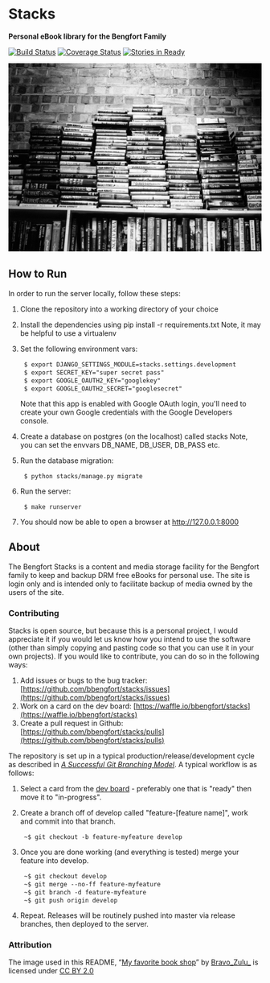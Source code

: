 # Stacks
**Personal eBook library for the Bengfort Family**

[![Build Status][travis_img]][travis_href]
[![Coverage Status][coverage_img]][coverage_href]
[![Stories in Ready][waffle_img]][waffle_href]

[![My favorite book shop](docs/img/stacks.jpg)][stacks.jpg]

## How to Run

In order to run the server locally, follow these steps:

1. Clone the repository into a working directory of your choice
2. Install the dependencies using pip install -r requirements.txt
    Note, it may be helpful to use a virtualenv
3. Set the following environment vars:

        $ export DJANGO_SETTINGS_MODULE=stacks.settings.development
        $ export SECRET_KEY="super secret pass"
        $ export GOOGLE_OAUTH2_KEY="googlekey"
        $ export GOOGLE_OAUTH2_SECRET="googlesecret"

    Note that this app is enabled with Google OAuth login, you'll need to
    create your own Google credentials with the Google Developers console.

4. Create a database on postgres (on the localhost) called stacks
    Note, you can set the envvars DB_NAME, DB_USER, DB_PASS etc.
5. Run the database migration:

        $ python stacks/manage.py migrate

6. Run the server:

        $ make runserver

7. You should now be able to open a browser at http://127.0.0.1:8000

## About

The Bengfort Stacks is a content and media storage facility for the Bengfort family to keep and backup DRM free eBooks for personal use. The site is login only and is intended only to facilitate backup of media owned by the users of the site.

### Contributing

Stacks is open source, but because this is a personal project, I would appreciate it if you would let us know how you intend to use the software (other than simply copying and pasting code so that you can use it in your own projects). If you would like to contribute, you can do so in the following ways:

1. Add issues or bugs to the bug tracker: [https://github.com/bbengfort/stacks/issues](https://github.com/bbengfort/stacks/issues)
2. Work on a card on the dev board: [https://waffle.io/bbengfort/stacks](https://waffle.io/bbengfort/stacks)
3. Create a pull request in Github: [https://github.com/bbengfort/stacks/pulls](https://github.com/bbengfort/stacks/pulls)

The repository is set up in a typical production/release/development cycle as described in _[A Successful Git Branching Model](http://nvie.com/posts/a-successful-git-branching-model/)_. A typical workflow is as follows:

1. Select a card from the [dev board](https://waffle.io/bbengfort/stacks) - preferably one that is "ready" then move it to "in-progress".

2. Create a branch off of develop called "feature-[feature name]", work and commit into that branch.

        ~$ git checkout -b feature-myfeature develop

3. Once you are done working (and everything is tested) merge your feature into develop.

        ~$ git checkout develop
        ~$ git merge --no-ff feature-myfeature
        ~$ git branch -d feature-myfeature
        ~$ git push origin develop

4. Repeat. Releases will be routinely pushed into master via release branches, then deployed to the server.

### Attribution

The image used in this README, &ldquo;[My favorite book shop][stacks.jpg]&rdquo; by [Bravo\_Zulu\_](https://www.flickr.com/photos/76686348@N05/) is licensed under [CC BY 2.0](https://creativecommons.org/licenses/by/2.0/)


<!-- References -->
[travis_img]: https://travis-ci.org/bbengfort/stacks.svg
[travis_href]: https://travis-ci.org/bbengfort/stacks
[waffle_img]: https://badge.waffle.io/bbengfort/stacks.png?label=ready&title=Ready
[waffle_href]: https://waffle.io/bbengfort/stacks
[coverage_href]: https://coveralls.io/r/bbengfort/stacks
[coverage_img]: https://coveralls.io/repos/bbengfort/stacks/badge.svg?branch=develop
[stacks.jpg]: https://flic.kr/p/daqcX7
